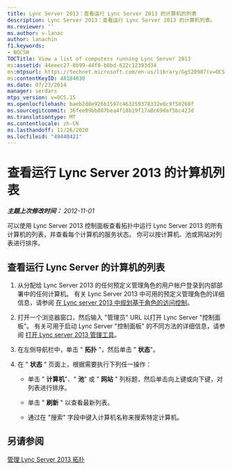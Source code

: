 ```yaml
---
title: Lync Server 2013：查看运行 Lync Server 2013 的计算机的列表
description: Lync Server 2013：查看运行 Lync Server 2013 的计算机列表。
ms.reviewer: ''
ms.author: v-lanac
author: lanachin
f1.keywords:
- NOCSH
TOCTitle: View a list of computers running Lync Server 2013
ms:assetid: 44eeec27-8b99-44f0-b0bd-622c12393d34
ms:mtpsurl: https://technet.microsoft.com/en-us/library/Gg520987(v=OCS.15)
ms:contentKeyID: 48184030
ms.date: 07/23/2014
manager: serdars
mtps_version: v=OCS.15
ms.openlocfilehash: baeb2d8e926b1597c463259378332e0c9f50268f
ms.sourcegitcommit: 36fee89bb887bea4f18b19f17a8c69daf5bc423d
ms.translationtype: MT
ms.contentlocale: zh-CN
ms.lasthandoff: 11/26/2020
ms.locfileid: "49440421"
---
```

# <a name="view-a-list-of-computers-running-lync-server-2013"></a>查看运行 Lync Server 2013 的计算机列表

<div data-xmlns="http://www.w3.org/1999/xhtml">

<div class="topic" data-xmlns="http://www.w3.org/1999/xhtml" data-msxsl="urn:schemas-microsoft-com:xslt" data-cs="https://msdn.microsoft.com/">

<div data-asp="https://msdn2.microsoft.com/asp">



</div>

<div id="mainSection">

<div id="mainBody">

<span> </span>

_**主题上次修改时间：** 2012-11-01_

可以使用 Lync Server 2013 控制面板查看拓扑中运行 Lync Server 2013 的所有计算机的列表，并查看每个计算机的服务状态。 你可以按计算机、池或网站对列表进行排序。

<div>

## <a name="to-view-a-list-of-computers-running-lync-server"></a>查看运行 Lync Server 的计算机的列表

1.  从分配给 Lync Server 2013 的任何预定义管理角色的用户帐户登录到内部部署中的任何计算机。 有关 Lync Server 2013 中可用的预定义管理角色的详细信息，请参阅 [在 Lync server 2013 中规划基于角色的访问控制](lync-server-2013-planning-for-role-based-access-control.md)。

2.  打开一个浏览器窗口，然后输入 "管理员" URL 以打开 Lync Server "控制面板"。 有关可用于启动 Lync Server "控制面板" 的不同方法的详细信息，请参阅 [打开 Lync server 2013 管理工具](lync-server-2013-open-lync-server-administrative-tools.md)。

3.  在左侧导航栏中，单击 " **拓扑** "，然后单击 " **状态**"。

4.  在 " **状态** " 页面上，根据需要执行下列任一操作：
    
      - 单击 " **计算机**"、" **池**" 或 " **网站** " 列标题，然后单击向上键或向下键，对列表进行排序。
    
      - 单击 " **刷新** " 以查看最新列表。
    
      - 通过在 "搜索" 字段中键入计算机名称来搜索特定计算机。

</div>

<div>

## <a name="see-also"></a>另请参阅


[管理 Lync Server 2013 拓扑](lync-server-2013-managing-the-lync-server-topology.md)  
  

</div>

</div>

<span> </span>

</div>

</div>

</div>

